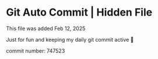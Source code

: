 # Git Auto Commit | Hidden File

This file was added Feb 12, 2025

Just for fun and keeping my daily git commit active 🤪

commit number: 747523
